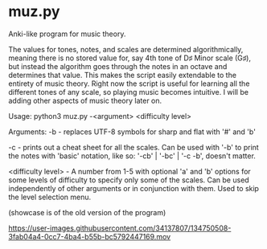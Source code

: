# muz.py
Anki-like program for music theory.

The values for tones, notes, and scales are determined algorithmically, meaning there is no stored value for, say 4th tone of D♯ Minor scale (G♯), but instead the algorithm goes through the notes in an octave and determines that value. This makes the script easily extendable to the entirety of music theory.
Right now the script is useful for learning all the different tones of any scale, so playing music becomes intuitive.
I will be adding other aspects of music theory later on.

Usage:
python3 muz.py -\<argument> \<difficulty level>

Arguments:
-b    - replaces UTF-8 symbols for sharp and flat with '#' and 'b'
  
-c    - prints out a cheat sheet for all the scales. Can be used with '-b' to print the notes with 'basic' notation, 
        like so: '-cb' | '-bc' | '-c -b', doesn't matter.

\<difficulty level> - A number from 1-5 with optional 'a' and 'b' options for some levels of difficulty to specify only some of the scales.
                     Can be used independently of other arguments or in conjunction with them. Used to skip the level selection menu.

(showcase is of the old version of the program)

https://user-images.githubusercontent.com/34137807/134750508-3fab04a4-0cc7-4ba4-b55b-bc5792447169.mov

